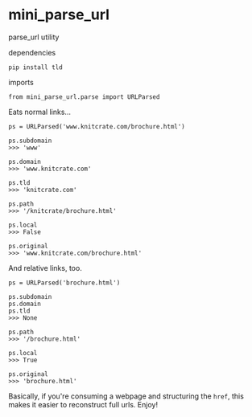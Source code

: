 # mini_parse_url
parse_url utility

dependencies

`pip install tld`

imports

`from mini_parse_url.parse import URLParsed`

Eats normal links...
```
ps = URLParsed('www.knitcrate.com/brochure.html')

ps.subdomain
>>> 'www'

ps.domain
>>> 'www.knitcrate.com'

ps.tld
>>> 'knitcrate.com'

ps.path
>>> '/knitcrate/brochure.html'

ps.local
>>> False

ps.original
>>> 'www.knitcrate.com/brochure.html'
```
And relative links, too.
```
ps = URLParsed('brochure.html')

ps.subdomain
ps.domain
ps.tld
>>> None

ps.path
>>> '/brochure.html'

ps.local
>>> True

ps.original
>>> 'brochure.html'
```

Basically, if you're consuming a webpage and structuring the `href`, this makes it easier to reconstruct full urls. Enjoy!
